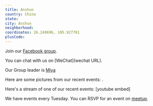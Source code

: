 ```yaml
---
title: Anshun
country: China
state: 
city: Anshun
neighborhood: 
coordinates: 26.249696, 105.927781
plusCode:
---
```

Join our [Facebook group](https://www.facebook.com/groups/free.code.camp.anshun).

You can chat with us on [WeChat](wechat URL).

Our Group leader is [Miya](freecodecamp.org/miya)

Here are some pictures from our recent events:
![]().

Here's a stream of one of our recent events:
[youtube embed]

We have events every Tuesday. You can RSVP for an event on [meetup](meetupurl).
